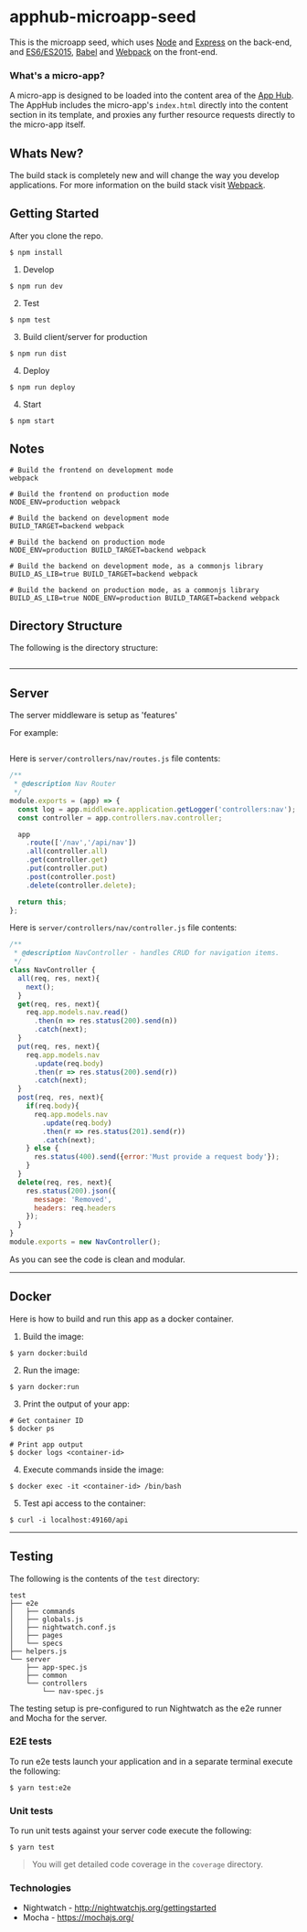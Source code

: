 # apphub-microapp-seed
This is the microapp seed, which uses [Node](https://nodejs.org/) and [Express](http://expressjs.com/) on the back-end, and [ES6/ES2015](https://babeljs.io/docs/learn-es2015/), [Babel](https://babeljs.io/) and [Webpack](http://webpack.js.org/) on the front-end.

### What's a micro-app?
A micro-app is designed to be loaded into the content area of the [App Hub](https://github.build.ge.com/hubs/ui-app-hub). The AppHub includes the micro-app's `index.html` directly into the content section in its template, and proxies any further resource requests directly to the micro-app itself.

## Whats New?
The build stack is completely new and will change the way you develop applications. For more information on the build stack visit [Webpack](http://webpack.js.org/).


## Getting Started
After you clone the repo.

```
$ npm install
```

1. Develop

```
$ npm run dev
```

2. Test

```
$ npm test
```

3. Build client/server for production

```
$ npm run dist
```

4. Deploy

```
$ npm run deploy
```

4. Start

```
$ npm start
```



## Notes


```
# Build the frontend on development mode
webpack
 
# Build the frontend on production mode
NODE_ENV=production webpack
 
# Build the backend on development mode
BUILD_TARGET=backend webpack
 
# Build the backend on production mode
NODE_ENV=production BUILD_TARGET=backend webpack
 
# Build the backend on development mode, as a commonjs library
BUILD_AS_LIB=true BUILD_TARGET=backend webpack
 
# Build the backend on production mode, as a commonjs library
BUILD_AS_LIB=true NODE_ENV=production BUILD_TARGET=backend webpack

```










## Directory Structure
The following is the directory structure:

```
```

---


## Server
The server middleware is setup as 'features'


For example:

```

```

Here is `server/controllers/nav/routes.js` file contents:

```js
/**
 * @description Nav Router
 */
module.exports = (app) => {
  const log = app.middleware.application.getLogger('controllers:nav');
  const controller = app.controllers.nav.controller;

  app
    .route(['/nav','/api/nav'])
    .all(controller.all)
    .get(controller.get)
    .put(controller.put)
    .post(controller.post)
    .delete(controller.delete);

  return this;
};
```

Here is `server/controllers/nav/controller.js` file contents:

```js
/**
 * @description NavController - handles CRUD for navigation items.
 */
class NavController {
  all(req, res, next){
    next();
  }
  get(req, res, next){
    req.app.models.nav.read()
      .then(n => res.status(200).send(n))
      .catch(next);
  }
  put(req, res, next){
    req.app.models.nav
      .update(req.body)
      .then(r => res.status(200).send(r))
      .catch(next);
  }
  post(req, res, next){
    if(req.body){
      req.app.models.nav
        .update(req.body)
        .then(r => res.status(201).send(r))
        .catch(next);
    } else {
      res.status(400).send({error:'Must provide a request body'});
    }
  }
  delete(req, res, next){
    res.status(200).json({
      message: 'Removed',
      headers: req.headers
    });
  }
}
module.exports = new NavController();
```

As you can see the code is clean and modular.

---


## Docker
Here is how to build and run this app as a docker container.

1. Build the image: 

```
$ yarn docker:build
```

2. Run the image:

```
$ yarn docker:run
```

3. Print the output of your app:

```
# Get container ID
$ docker ps

# Print app output
$ docker logs <container-id>
```

4. Execute commands inside the image:

```
$ docker exec -it <container-id> /bin/bash
```

5. Test api access to the container:

```
$ curl -i localhost:49160/api
```

---



## Testing
The following is the contents of the `test` directory:

```
test
├── e2e
│   ├── commands
│   ├── globals.js
│   ├── nightwatch.conf.js
│   ├── pages
│   └── specs
├── helpers.js
└── server
    ├── app-spec.js
    ├── common
    └── controllers
        └── nav-spec.js
```

The testing setup is pre-configured to run Nightwatch as the e2e runner and Mocha for the server.

### E2E tests
To run e2e tests launch your application and in a separate terminal execute the following:

```
$ yarn test:e2e
```

### Unit tests
To run unit tests against your server code execute the following:

```
$ yarn test
```
> You will get detailed code coverage in the `coverage` directory.

### Technologies
- Nightwatch - http://nightwatchjs.org/gettingstarted
- Mocha - https://mochajs.org/
